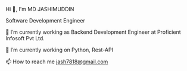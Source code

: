 Hi 👋, I'm MD JASHIMUDDIN

Software Development Engineer

🔭 I’m currently working as Backend Development Engineer at Proficient Infosoft Pvt Ltd.

🌱 I’m currently working on Python, Rest-API

📫 How to reach me jash7818@gmail.com

